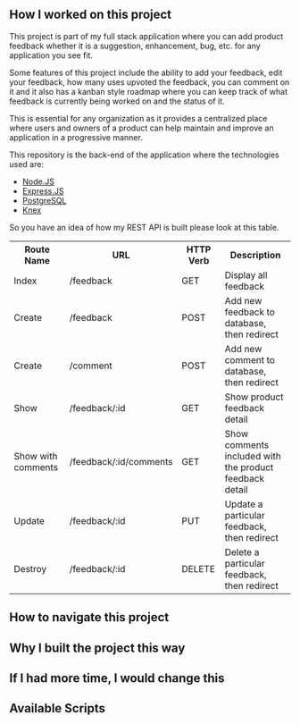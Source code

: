## How I worked on this project

This project is part of my full stack application where you can add product feedback whether it is a suggestion, enhancement, bug, etc. for any application you see fit.

Some features of this project include the ability to add your feedback, edit your feedback, how many uses upvoted the feedback, you can comment on it and it also has a kanban style roadmap where you can keep track of what feedback is currently being worked on and the status of it.

This is essential for any organization as it provides a centralized place where users and owners of a product can help maintain and improve an application in a progressive manner.

This repository is the back-end of the application where the technologies used are:

- [Node.JS](https://nodejs.org/en/docs/)
- [Express.JS](https://expressjs.com/)
- [PostgreSQL](https://www.postgresql.org/)
- [Knex](https://knexjs.org/)

So you have an idea of how my REST API is built please look at this table.

<table>
  <tr>
    <th>Route Name</th>
    <th>URL</th>
    <th>HTTP Verb</th>
    <th>Description</th>
  </tr>
  <tr>
    <td>Index</td>
    <td>/feedback</td>
    <td>GET</td>
    <td>Display all feedback</td>
  </tr>
  <tr>
    <td>Create</td>
    <td>/feedback</td>
    <td>POST</td>
    <td>Add new feedback to database, then redirect</td>
  </tr>
  <tr>
    <td>Create</td>
    <td>/comment</td>
    <td>POST</td>
    <td>Add new comment to database, then redirect</td>
  </tr>
  <tr>
    <td>Show</td>
    <td>/feedback/:id</td>
    <td>GET</td>
    <td>Show product feedback detail</td>
  </tr>
  <tr>
    <td>Show with comments</td>
    <td>/feedback/:id/comments</td>
    <td>GET</td>
    <td>Show comments included with the product feedback detail</td>
  </tr>
  <tr>
    <td>Update</td>
    <td>/feedback/:id</td>
    <td>PUT</td>
    <td>Update a particular feedback, then redirect</td>
  </tr>
  <tr>
    <td>Destroy</td>
    <td>/feedback/:id</td>
    <td>DELETE</td>
    <td>Delete a particular feedback, then redirect</td>
  </tr>
</table>

## How to navigate this project

## Why I built the project this way

## If I had more time, I would change this

## Available Scripts
